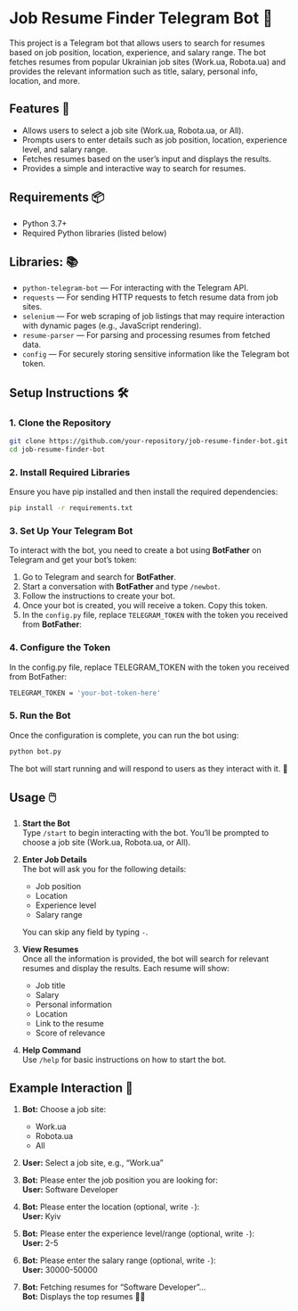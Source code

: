 # Job Resume Finder Telegram Bot 🤖

This project is a Telegram bot that allows users to search for resumes based on job position, location, experience, and salary range. The bot fetches resumes from popular Ukrainian job sites (Work.ua, Robota.ua) and provides the relevant information such as title, salary, personal info, location, and more.

## Features 🎯

- Allows users to select a job site (Work.ua, Robota.ua, or All).
- Prompts users to enter details such as job position, location, experience level, and salary range.
- Fetches resumes based on the user’s input and displays the results.
- Provides a simple and interactive way to search for resumes.

## Requirements 📦

- Python 3.7+
- Required Python libraries (listed below)

## Libraries: 📚

  - `python-telegram-bot` — For interacting with the Telegram API.
  - `requests` — For sending HTTP requests to fetch resume data from job sites.
  - `selenium` — For web scraping of job listings that may require interaction with dynamic pages (e.g., JavaScript rendering).
  - `resume-parser` — For parsing and processing resumes from fetched data.
  - `config` — For securely storing sensitive information like the Telegram bot token.

## Setup Instructions 🛠️

### 1. Clone the Repository

```bash
git clone https://github.com/your-repository/job-resume-finder-bot.git
cd job-resume-finder-bot
```

### 2. Install Required Libraries

Ensure you have pip installed and then install the required dependencies:
```bash
pip install -r requirements.txt
```

### 3. Set Up Your Telegram Bot

To interact with the bot, you need to create a bot using **BotFather** on Telegram and get your bot’s token:

1. Go to Telegram and search for **BotFather**.
2. Start a conversation with **BotFather** and type `/newbot`.
3. Follow the instructions to create your bot.
4. Once your bot is created, you will receive a token. Copy this token.
5. In the `config.py` file, replace `TELEGRAM_TOKEN` with the token you received from **BotFather**:

### 4. Configure the Token

In the config.py file, replace TELEGRAM_TOKEN with the token you received from BotFather:

```bash
TELEGRAM_TOKEN = 'your-bot-token-here'
```

### 5. Run the Bot

Once the configuration is complete, you can run the bot using:

```bash
python bot.py
```

The bot will start running and will respond to users as they interact with it. 🚀

## Usage 🖱️

1. **Start the Bot**  
   Type `/start` to begin interacting with the bot. You’ll be prompted to choose a job site (Work.ua, Robota.ua, or All).

2. **Enter Job Details**  
   The bot will ask you for the following details:
   - Job position
   - Location
   - Experience level
   - Salary range

   You can skip any field by typing `-`.

3. **View Resumes**  
   Once all the information is provided, the bot will search for relevant resumes and display the results. Each resume will show:
   - Job title
   - Salary
   - Personal information
   - Location
   - Link to the resume
   - Score of relevance

4. **Help Command**  
   Use `/help` for basic instructions on how to start the bot.

## Example Interaction 📱

1. **Bot:** Choose a job site:
   - Work.ua
   - Robota.ua
   - All

2. **User:** Select a job site, e.g., “Work.ua”

3. **Bot:** Please enter the job position you are looking for:  
   **User:** Software Developer

4. **Bot:** Please enter the location (optional, write `-`):  
   **User:** Kyiv

5. **Bot:** Please enter the experience level/range (optional, write `-`):  
   **User:** 2-5

6. **Bot:** Please enter the salary range (optional, write `-`):  
   **User:** 30000-50000

7. **Bot:** Fetching resumes for “Software Developer”…  
   **Bot:** Displays the top resumes 👔📄
